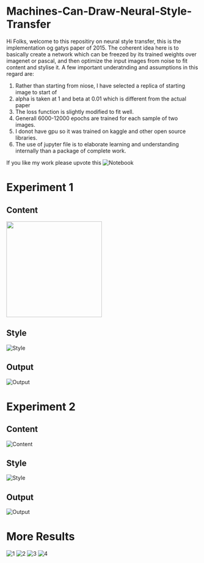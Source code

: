 # Machines-Can-Draw-Neural-Style-Transfer

Hi Folks, welcome to this repositiry on neural style transfer, this is the implementation og gatys paper of 2015. The coherent idea here is to basically create a network which can be freezed by its trained weights over imagenet or pascal, and then optimize the input images from noise to fit content and stylise it. 
A few important underatnding and assumptions in this regard are:
1. Rather than starting from niose, I have selected a replica of starting image to start of
2. alpha is taken at 1 and beta at 0.01 which is different from the actual paper
3. The loss function is slightly modified to fit well.
4. Generall 6000-12000 epochs are trained for each sample of two images.
5. I donot have gpu so it was trained on kaggle and other open source libraries. 
6. The use of jupyter file is to elaborate learning and understanding internally than a package of complete work.

If you like my work please upvote this ![Notebook](https://www.kaggle.com/tathagatbanerjee/machines-can-draw-neural-style-transfer-pytorch) 


# Experiment 1

## Content
<img src="https://github.com/fsrt16/Machines-Can-Draw-Neural-Style-Transfer/blob/main/Data/Output/exp2_c.png" width="250">


## Style
![Style](https://github.com/fsrt16/Machines-Can-Draw-Neural-Style-Transfer/blob/main/Data/Output/exp2_s.png)

## Output
![Output](https://github.com/fsrt16/Machines-Can-Draw-Neural-Style-Transfer/blob/main/Data/Output/exp2_o.png)




# Experiment 2

## Content
![Content](https://github.com/fsrt16/Machines-Can-Draw-Neural-Style-Transfer/blob/main/Data/Output/exp5_c.png)

## Style
![Style](https://github.com/fsrt16/Machines-Can-Draw-Neural-Style-Transfer/blob/main/Data/Output/exp5_s.png)

## Output
![Output](https://github.com/fsrt16/Machines-Can-Draw-Neural-Style-Transfer/blob/main/Data/Output/exp5_o.png)



# More Results
![1](https://github.com/fsrt16/Machines-Can-Draw-Neural-Style-Transfer/blob/main/Data/Output/exp2_o.png)
![2](https://github.com/fsrt16/Machines-Can-Draw-Neural-Style-Transfer/blob/main/Data/Output/exp3_o.png)
![3](https://github.com/fsrt16/Machines-Can-Draw-Neural-Style-Transfer/blob/main/Data/Output/exp4_o.png)
![4](https://github.com/fsrt16/Machines-Can-Draw-Neural-Style-Transfer/blob/main/Data/Output/exp5_o.png)

